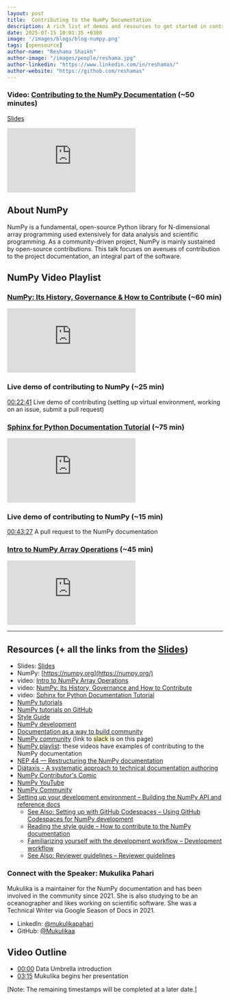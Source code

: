 ```yaml
---
layout: post
title:  Contributing to the NumPy Documentation
description: A rich list of demos and resources to get started in contributing to NumPy.
date: 2025-07-15 10:01:35 +0300
image: '/images/blogs/blog-numpy.png'
tags: [opensource]
author-name: "Reshama Shaikh"
author-image: "/images/people/reshama.jpg"
author-linkedin: "https://www.linkedin.com/in/reshamas/"
author-website: "https://github.com/reshamas"
---
```



### Video: [Contributing to the NumPy Documentation](https://youtu.be/wZmTzfhiu34) (~50 minutes)

[Slides](https://github.com/numpy/archive/blob/main/presentations/NumPy-Documentation-DataUmbrella-MPahari.pdf)

<p>
<iframe src="https://www.youtube.com/embed/wZmTzfhiu34" loading="lazy" frameborder="0" allowfullscreen></iframe>
</p>


## About NumPy

NumPy is a fundamental, open-source Python library for N-dimensional array programming used extensively for data analysis and scientific programming. As a community-driven project, NumPy is mainly sustained by open-source contributions. This talk focuses on avenues of contribution to the project documentation, an integral part of the software.
 
 
## NumPy Video Playlist

### [NumPy: Its History, Governance & How to Contribute](https://youtu.be/lHJqOE5j6xE)  (~60 min)
<p>
<iframe src="https://www.youtube.com/embed/lHJqOE5j6xE" loading="lazy" frameborder="0" allowfullscreen></iframe>
</p>

### Live demo of contributing to NumPy (~25 min)

[00:22:41](https://youtu.be/lHJqOE5j6xE?si=pNOPVNuxPBSn7KnJ) Live demo of contributing (setting up virtual environment, working on an issue, submit a pull request)

### [Sphinx for Python Documentation Tutorial](https://youtu.be/tXWscUSYdBs)  (~75 min)
<p>
<iframe src="https://www.youtube.com/embed/tXWscUSYdBs" loading="lazy" frameborder="0" allowfullscreen></iframe>
</p>

### Live demo of contributing to NumPy (~15 min)
[00:43:27](https://youtu.be/tXWscUSYdBs?si=jRzChY2eZxMMPKU3&t=2607) A pull request to the NumPy documentation

### [Intro to NumPy Array Operations](https://youtu.be/oud3Jd1FJ7c)  (~45 min)
<p>
<iframe src="https://www.youtube.com/embed/oud3Jd1FJ7c" loading="lazy" frameborder="0" allowfullscreen></iframe>
</p>

---

## Resources (+ all the links from the [Slides](https://github.com/numpy/archive/blob/main/presentations/NumPy-Documentation-DataUmbrella-MPahari.pdf))
- <span>Slides: </span> [Slides](https://github.com/numpy/archive/blob/main/presentations/NumPy-Documentation-DataUmbrella-MPahari.pdf)
- NumPy: [https://numpy.org](https://numpy.org/)
- video: [Intro to NumPy Array Operations](https://www.youtube.com/watch?v=oud3Jd1FJ7c)
- video: [NumPy: Its History, Governance and How to Contribute](https://www.youtube.com/watch?v=lHJqOE5j6xE&feature=youtu.be)
- video: [Sphinx for Python Documentation Tutorial](https://youtu.be/tXWscUSYdBs)
- [NumPy tutorials](https://numpy.org/numpy-tutorials/)
- [NumPy tutorials on GitHub](https://github.com/numpy/numpy-tutorials)
- [Style Guide](https://numpydoc.readthedocs.io/en/latest/format.html)
- [NumPy development](https://numpy.org/doc/stable/dev/index.html)
- [Documentation as a way to build community](https://labs.quansight.org/blog/2020/03/documentation-as-a-way-to-build-community)
- [NumPy community](https://numpy.org/contribute/) (link to <span style="background-color: #FFFFC5;">slack </span> is on this page) 
- [NumPy playlist](https://www.youtube.com/playlist?list=PLBKcU7Ik-ir8OuaqsdemyJD5hqQJt-Tl6): these videos have examples of contributing to the NumPy documentation 
- [NEP 44 — Restructuring the NumPy documentation](https://numpy.org/neps/nep-0044-restructuring-numpy-docs.html)
- [Diátaxis - A systematic approach to technical documentation authoring](https://diataxis.fr/)
- [NumPy Contributor's Comic](https://heyzine.com/flip-book/3e66a13901.html)
- [NumPy YouTube](https://www.youtube.com/@NumPy_team)
- [NumPy Community](https://numpy.org/community/)
- [Setting up your development environment – Building the NumPy API and reference docs](https://numpy.org/devdocs/dev/howto_build_docs.html#building-the-numpy-api-and-reference-docs)
   - [See Also: Setting up with GitHub Codespaces – Using GitHub Codespaces for NumPy development](https://numpy.org/devdocs/dev/development_ghcodespaces.html#faqs-and-troubleshooting)
   - [Reading the style guide – How to contribute to the NumPy documentation](https://numpy.org/devdocs/dev/howto-docs.html#documentation-style)
   - [Familiarizing yourself with the development workflow – Development workflow](https://numpy.org/devdocs/dev/development_workflow.html)
   - [See Also: Reviewer guidelines – Reviewer guidelines](https://numpy.org/devdocs/dev/reviewer_guidelines.html)


### Connect with the Speaker: Mukulika Pahari

Mukulika is a maintainer for the NumPy documentation and has been involved in the community since 2021. She is also studying to be an oceanographer and likes working on scientific software. She was a Technical Writer via Google Season of Docs in 2021.

- LinkedIn: [@mukulikapahari](https://www.linkedin.com/in/mukulikapahari/)
- GitHub: [@Mukulikaa](https://github.com/Mukulikaa)


## Video Outline
- [00:00](https://www.youtube.com/watch?v=wZmTzfhiu34) Data Umbrella introduction
- [03:15](https://youtu.be/wZmTzfhiu34?si=uBClAtqJegeqNfg3&t=195) Mukulika begins her presentation

[Note: The remaining timestamps will be completed at a later date.]
